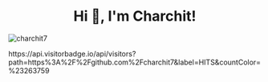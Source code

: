 <h1 align="center">Hi 👋, I'm Charchit!</h1>

<p align="left"> <img src="https://komarev.com/ghpvc/?username=charchit7&label=Profile%20views&color=0e75b6&style=flat" alt="charchit7" /> </p>
https://api.visitorbadge.io/api/visitors?path=https%3A%2F%2Fgithub.com%2Fcharchit7&label=HITS&countColor=%23263759

